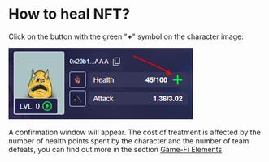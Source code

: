 # How to heal NFT?
Click on the button with the green "**+**" symbol on the character image:

![NFT For Heal](../.content/img/tutorials/nft_for_heal.png)

A confirmation window will appear. The cost of treatment is affected by the number of health points 
spent by the character and the number of team defeats, you can find out more in the 
section [Game-Fi Elements](http://TBD.com)